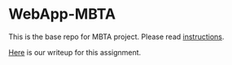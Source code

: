 # WebApp-MBTA
 This is the base repo for MBTA project. Please read [instructions](instructions.md). 

 [Here](writeup.md) is our writeup for this assignment.

